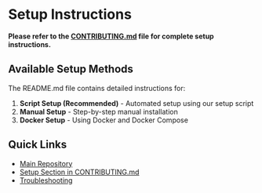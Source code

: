 # Setup Instructions

**Please refer to the [CONTRIBUTING.md](https://github.com/AOSSIE-Org/PictoPy/blob/main/CONTRIBUTING.md) file for complete setup instructions.**

## Available Setup Methods

The README.md file contains detailed instructions for:

1. **Script Setup (Recommended)** - Automated setup using our setup script
2. **Manual Setup** - Step-by-step manual installation
3. **Docker Setup** - Using Docker and Docker Compose

## Quick Links

- [Main Repository](https://github.com/AOSSIE-Org/PictoPy)
- [Setup Section in CONTRIBUTING.md](https://github.com/AOSSIE-Org/PictoPy/blob/main/CONTRIBUTING.md#setup)
- [Troubleshooting](https://github.com/AOSSIE-Org/PictoPy/blob/main/CONTRIBUTING.md#troubleshooting)
